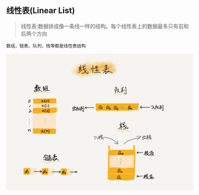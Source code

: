 ## 线性表(Linear List)

> 线性表:数据排成像一条线一样的结构。每个线性表上的数据最多只有前和后两个方向

    数组，链表、队列、栈等都是线性表结构
![常见线性表](./resource/常见线性表.jpg)
